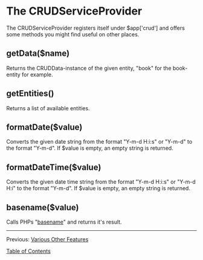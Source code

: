 The CRUDServiceProvider
=======================

The CRUDServiceProvider registers itself under $app['crud'] and offers some
methods you might find useful on other places.

## getData($name)

Returns the CRUDData-instance of the given entity, "book" for the book-entity
for example.

## getEntities()

Returns a list of available entities.

## formatDate($value)

Converts the given date string from the format "Y-m-d H:i:s" or "Y-m-d" to the
format "Y-m-d". If $value is empty, an empty string is returned.

## formatDateTime($value)

Converts the given date time string from the format "Y-m-d H:i:s" or "Y-m-d H:i"
to the format "Y-m-d". If $value is empty, an empty string is returned.

## basename($value)

Calls PHPs "[basename](http://php.net/manual/en/function.basename.php)" and
returns it's result.

---

Previous: [Various Other Features](8_miscfeatures.md)

[Table of Contents](0_manual.md)

